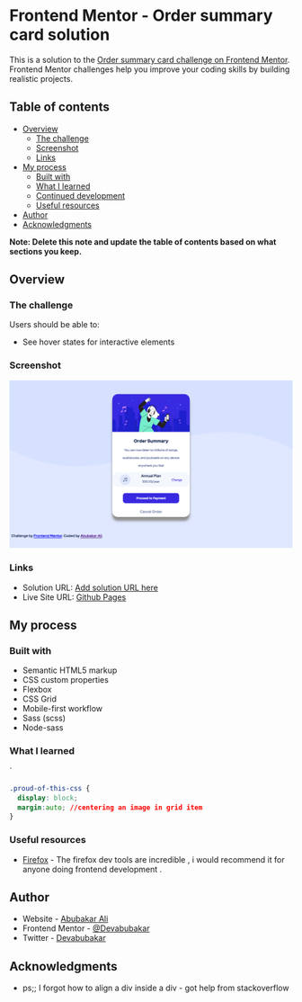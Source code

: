 # Frontend Mentor - Order summary card solution

This is a solution to the [Order summary card challenge on Frontend Mentor](https://www.frontendmentor.io/challenges/order-summary-component-QlPmajDUj). Frontend Mentor challenges help you improve your coding skills by building realistic projects. 

## Table of contents

- [Overview](#overview)
  - [The challenge](#the-challenge)
  - [Screenshot](#screenshot)
  - [Links](#links)
- [My process](#my-process)
  - [Built with](#built-with)
  - [What I learned](#what-i-learned)
  - [Continued development](#continued-development)
  - [Useful resources](#useful-resources)
- [Author](#author)
- [Acknowledgments](#acknowledgments)

**Note: Delete this note and update the table of contents based on what sections you keep.**

## Overview

### The challenge

Users should be able to:

- See hover states for interactive elements

### Screenshot

![](./design/screenshot.png)



### Links

- Solution URL: [Add solution URL here](https://your-solution-url.com)
- Live Site URL: [Github Pages](https://devabubakar.github.io/Order-summary-component-challenge-/)

## My process

### Built with

- Semantic HTML5 markup
- CSS custom properties
- Flexbox
- CSS Grid
- Mobile-first workflow
- Sass (scss)
- Node-sass 



### What I learned



`
```css
.proud-of-this-css {
  display: block;
  margin:auto; //centering an image in grid item
}
```





### Useful resources

- [Firefox](https://www.firefox.com) - The firefox dev tools are incredible , i would recommend it for anyone doing frontend development .




## Author

- Website - [Abubakar Ali](https://www.github.com/Devabubakar)
- Frontend Mentor - [@Devabubakar](https://www.frontendmentor.io/profile/Devabubakar)
- Twitter - [Devabubakar](https://www.twitter.com/Devabubakar)



## Acknowledgments

- ps;; I forgot how to align a div inside a div - got help from stackoverflow 

